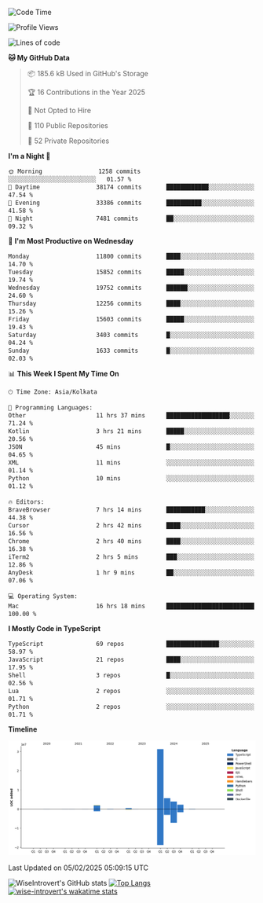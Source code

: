 <!--START_SECTION:waka-->
![Code Time](http://img.shields.io/badge/Code%20Time-2%2C194%20hrs%2059%20mins-blue)

![Profile Views](http://img.shields.io/badge/Profile%20Views-0-blue)

![Lines of code](https://img.shields.io/badge/From%20Hello%20World%20I%27ve%20Written-46.2%20million%20lines%20of%20code-blue)

**🐱 My GitHub Data** 

> 📦 185.6 kB Used in GitHub's Storage 
 > 
> 🏆 16 Contributions in the Year 2025
 > 
> 🚫 Not Opted to Hire
 > 
> 📜 110 Public Repositories 
 > 
> 🔑 52 Private Repositories 
 > 
**I'm a Night 🦉** 

```text
🌞 Morning                1258 commits        ░░░░░░░░░░░░░░░░░░░░░░░░░   01.57 % 
🌆 Daytime                38174 commits       ████████████░░░░░░░░░░░░░   47.54 % 
🌃 Evening                33386 commits       ██████████░░░░░░░░░░░░░░░   41.58 % 
🌙 Night                  7481 commits        ██░░░░░░░░░░░░░░░░░░░░░░░   09.32 % 
```
📅 **I'm Most Productive on Wednesday** 

```text
Monday                   11800 commits       ████░░░░░░░░░░░░░░░░░░░░░   14.70 % 
Tuesday                  15852 commits       █████░░░░░░░░░░░░░░░░░░░░   19.74 % 
Wednesday                19752 commits       ██████░░░░░░░░░░░░░░░░░░░   24.60 % 
Thursday                 12256 commits       ████░░░░░░░░░░░░░░░░░░░░░   15.26 % 
Friday                   15603 commits       █████░░░░░░░░░░░░░░░░░░░░   19.43 % 
Saturday                 3403 commits        █░░░░░░░░░░░░░░░░░░░░░░░░   04.24 % 
Sunday                   1633 commits        █░░░░░░░░░░░░░░░░░░░░░░░░   02.03 % 
```


📊 **This Week I Spent My Time On** 

```text
🕑︎ Time Zone: Asia/Kolkata

💬 Programming Languages: 
Other                    11 hrs 37 mins      ██████████████████░░░░░░░   71.24 % 
Kotlin                   3 hrs 21 mins       █████░░░░░░░░░░░░░░░░░░░░   20.56 % 
JSON                     45 mins             █░░░░░░░░░░░░░░░░░░░░░░░░   04.65 % 
XML                      11 mins             ░░░░░░░░░░░░░░░░░░░░░░░░░   01.14 % 
Python                   10 mins             ░░░░░░░░░░░░░░░░░░░░░░░░░   01.12 % 

🔥 Editors: 
BraveBrowser             7 hrs 14 mins       ███████████░░░░░░░░░░░░░░   44.38 % 
Cursor                   2 hrs 42 mins       ████░░░░░░░░░░░░░░░░░░░░░   16.56 % 
Chrome                   2 hrs 40 mins       ████░░░░░░░░░░░░░░░░░░░░░   16.38 % 
iTerm2                   2 hrs 5 mins        ███░░░░░░░░░░░░░░░░░░░░░░   12.86 % 
AnyDesk                  1 hr 9 mins         ██░░░░░░░░░░░░░░░░░░░░░░░   07.06 % 

💻 Operating System: 
Mac                      16 hrs 18 mins      █████████████████████████   100.00 % 
```

**I Mostly Code in TypeScript** 

```text
TypeScript               69 repos            ███████████████░░░░░░░░░░   58.97 % 
JavaScript               21 repos            ████░░░░░░░░░░░░░░░░░░░░░   17.95 % 
Shell                    3 repos             █░░░░░░░░░░░░░░░░░░░░░░░░   02.56 % 
Lua                      2 repos             ░░░░░░░░░░░░░░░░░░░░░░░░░   01.71 % 
Python                   2 repos             ░░░░░░░░░░░░░░░░░░░░░░░░░   01.71 % 
```



**Timeline**

![Lines of Code chart](https://raw.githubusercontent.com/wise-introvert/wise-introvert/master/assets/bar_graph.png)


 Last Updated on 05/02/2025 05:09:15 UTC
<!--END_SECTION:waka-->

![WiseIntrovert's GitHub stats](https://github-readme-stats.vercel.app/api?username=wise-introvert&count_private=true&show_icons=true)
[![Top Langs](https://github-readme-stats.vercel.app/api/top-langs/?username=wise-introvert&langs_count=10)](https://github.com/anuraghazra/github-readme-stats)
[![wise-introvert's wakatime stats](https://github-readme-stats.vercel.app/api/wakatime?username=wiseintrovert)](https://github.com/anuraghazra/github-readme-stats)
